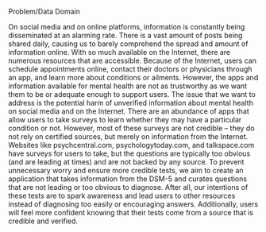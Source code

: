 Problem/Data Domain

On social media and on online platforms, information is constantly being disseminated at an alarming rate. There is a vast amount of posts being shared daily, causing us to barely comprehend the spread and amount of information online. With so much available on the Internet, there are numerous resources that are accessible. Because of the Internet, users can schedule appointments online, contact their doctors or physicians through an app, and learn more about conditions or ailments. However, the apps and information available for mental health are not as trustworthy as we want them to be or adequate enough to support users.
The issue that we want to address is the potential harm of unverified information about mental health on social media and on the Internet. There are an abundance of apps that allow users to take surveys to learn whether they may have a particular condition or not. However, most of these surveys are not credible – they do not rely on certified sources, but merely on information from the Internet. Websites like psychcentral.com, psychologytoday.com, and talkspace.com have surveys for users to take, but the questions are typically too obvious (and are leading at times) and are not backed by any source. To prevent unnecessary worry and ensure more credible tests, we aim to create an application that takes information from the DSM-5 and curates questions that are not leading or too obvious to diagnose. After all, our intentions of these tests are to spark awareness and lead users to other resources instead of diagnosing too easily or encouraging answers. Additionally, users will feel more confident knowing that their tests come from a source that is credible and verified. 
